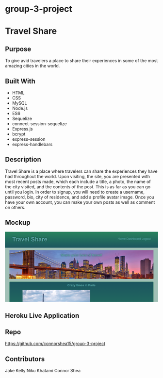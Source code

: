 # group-3-project

# Travel Share

## Purpose
To give avid travelers a place to share their experiences in some of the most amazing cities in the world. 

## Built With
* HTML
* CSS
* MySQL
* Node.js
* ES6
* Sequelize
* connect-session-sequelize
* Express.js
* bcrypt
* express-session
* express-handlebars

## Description
Travel Share is a place where travelers can share the experiences they have had throughout the world. Upon visiting, the site, you are presented with most recent posts made, which each include a title, a photo, the name of the city visited, and the contents of the post. This is as far as you can go until you login. In order to signup, you will need to create a username, password, bio, city of residence, and add a profile avatar image. Once you have your own account, you can make your own posts as well as comment on others. 

## Mockup
![](/Public/images/mockup.PNG)

## Heroku Live Application


## Repo
https://github.com/connorshea15/group-3-project

## Contributors
Jake Kelly
Niku Khatami
Connor Shea